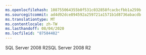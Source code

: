 ```yaml
---
ms.openlocfilehash: 108755064355b0f531c032858fcacbcfbb1a259b
ms.sourcegitcommit: ad4d92dce894592a259721a1571b1d8736abacdb
ms.translationtype: MT
ms.contentlocale: zh-TW
ms.lasthandoff: 08/04/2020
ms.locfileid: "87584482"
---
```

<span data-ttu-id="cc072-101">SQL Server 2008 R2</span><span class="sxs-lookup"><span data-stu-id="cc072-101">SQL Server 2008 R2</span></span>
